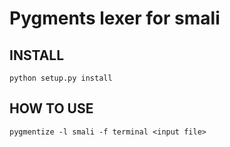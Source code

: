 # Pygments lexer for smali

## INSTALL

    python setup.py install

## HOW TO USE

    pygmentize -l smali -f terminal <input file>
